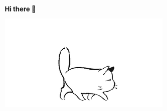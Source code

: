 ## Hi there 👋

<img src="https://github.com/RuslanAziatov/RuslanAziatov/blob/main/GzM5K.gif" alt="The Unlimeted" width="600">
